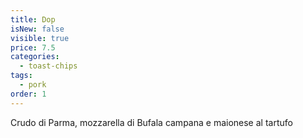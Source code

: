 ```yaml
---
title: Dop
isNew: false
visible: true
price: 7.5
categories:
  - toast-chips
tags:
  - pork
order: 1
---
```


Crudo di Parma, mozzarella di Bufala campana e maionese al tartufo

